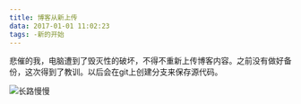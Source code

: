 ```yaml
---
title: 博客从新上传
data: 2017-01-01 11:02:23
tags: -新的开始
---
```

悲催的我，电脑遭到了毁灭性的破坏，不得不重新上传博客内容。之前没有做好备份，这次得到了教训。以后会在git上创建分支来保存源代码。

![长路慢慢](https://timgsa.baidu.com/timg?image&quality=80&size=b9999_10000&sec=1508320351431&di=0be537d6feafcec01c482834cdfd4b1b&imgtype=0&src=http%3A%2F%2Fimage.zh51home.com%2Fnews%2FGeneralPictures%2FMiniatures%2F794dfedc-d9ce-4158-b49b-aab3c7bb62af.jpg)
